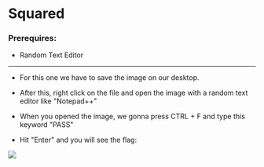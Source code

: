 # Squared

### Prerequires:

- Random Text Editor

-----------------

- For this one we have to save the image on our desktop.

- After this, right click on the file and open the image with a random text editor like "Notepad++"

- When you opened the image, we gonna press CTRL + F and type this keyword "PASS"

- Hit "Enter" and you will see the flag:

<img src="https://cdn.discordapp.com/attachments/698984879823519827/774995299215212593/unknown.png">
